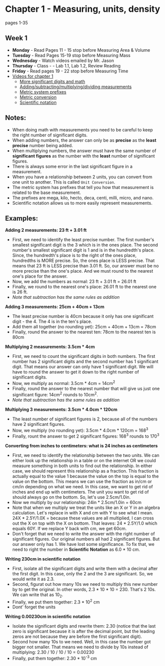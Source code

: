 # Chapter 1 - Measuring, units, density
pages 1-35

## Week 1
- **Monday** - Read Pages 11 - 15 stop before Measuring Area & Volume
- **Tuesday** - Read Pages 15-19 stop before Measuring Mass
- **Wednesday** - Watch videos emailed by Mr. Jason
- **Thursday** - Class - - Lab 1.1, Lab 1.2, Review Reading
- **Friday** - Read pages 19 - 22 stop before Measuring Time
- [Videos for chapter 1](https://bereanbuilders.com/ecomm/online-content/discovering-design-with-chemistry/ddc-chapter-1/)
  - [More significant digits and math](https://youtu.be/6oj4y0d44nQ)
  - [Adding/subtracting/multiplying/dividing measurements](https://youtu.be/qW-QK9Hl2hc)
  - [Metric system prefixes](https://youtu.be/DC-VEWSsCbU)
  - [Metric conversion](https://youtu.be/3uEYX7_y9Ek)
  - [Scientific notation](https://youtu.be/Dme-G4rc6NI)

## Notes:
- When doing math with measurements you need to be careful to keep the right number of significant digits.
- When adding numbers, the answer can only be as **precise** as the **least precise** number being added.
- When multiplying numbers, the answer must have the same number of **significant figures** as the number with the **least** number of significant figures.
- There is always some error in the last significant figure in a measurement.
- When you have a relationship between 2 units, you can convert from one unit to another. This is called `Unit Conversion`.
- The metric system has prefixes that tell you how that measurement is related to the base measurement.
- The prefixes are mega, kilo, hecto, deca, centi, milli, micro, and nano.
- Scientific notation allows us to more easily represent measurements. 

## Examples:
**Adding 2 measurements: 23 ft + 3.01 ft**
- First, we need to identify the least precise number. The first number's smallest significant digit is the 3 which is in the ones place. The second number's smallest significant digit is 1 and is in the hundredth's place. Since, the hundredth's place is to the right of the ones place, hundredths is MORE precise. So, the ones place is LESS precise. That means that 23 ft is LESS precise than 3.01 ft. So, our answer must be no more precise than the one's place. And we must round to the nearest one's place for the answer. 
- Now, we add the numbers as normal: 23 ft + 3.01 ft = 26.01 ft
- Finally, we round to the nearest one's place: 26.01 ft to the nearest one is 26 ft. 
- *Note that subtraction has the same rules as addition*

**Adding 3 measurements: 25cm + 40cm + 13cm**
- The least precise number is 40cm because it only has one significant digit - the 4. The 4 is in the ten's place.
- Add them all together (no rounding yet): 25cm + 40cm + 13cm = 78cm
- Finally, round the answer to the nearest ten: 78cm to the nearest ten is 80cm

**Multiplying 2 measurements: 3.5cm * 4cm**
- First, we need to count the significant digits in both numbers. The first number has 2 significant digits and the second number has 1 significant digit. That means our answer can only have 1 significant digit. We will have to round the answer to get it down to the right number of significant digits.
- Now, we multiply as normal: 3.5cm * 4cm = 14cm<sup>2</sup>
- Finally, round the answer to the nearest number that will give us just one significant figure: 14cm<sup>2</sup> rounds to  10cm<sup>2</sup>.
- *Note that subtraction has the same rules as addition*

**Multiplying 3 measurements: 3.5cm * 4.0cm * 120cm**
- The least number of significant figures is 2, because all of the numbers have 2 significant figures.
- Now, we multiply (no rounding yet): 3.5cm * 4.0cm * 120cm = 168<sup>3</sup>
- Finally, rount the answer to get 2 significant figures: 168<sup>3</sup> rounds to 170<sup>3</sup>

**Converting from inches to centimeters: what is 24 inches as centimeters**
- First, we need to identify the relationship between the two units. We can either look up the relationship in a table or on the internet OR we could measure something in both units to find out the relationship. In either case, we should represent this relationship as a fraction. This fraction is actually equal to the value 1 because the value on the top is equal to the value on the bottom. This means we can use the fraction as in/cm or cm/in depending on what we need. In this case, we want to get rid of inches and end up with centimeters. The unit you want to get rid of should always go on the bottom. So, let's use 2.5cm/1.0in.
- Now we multiply by our relationship: 24in * 2.5cm/1.0in = 60cm
- Note that when we multiply we treat the units like an X or Y in an algebra calculation. Let's replace in with X and cm with Y to see what I mean. 24X * 2.5Y/1.0X = because these values are all multiplied, I can cross out the X on top with the X on bottom. That leaves: 24 * 2.5Y/1.0 which equals 60Y. If we replace Y back with cm, we get 60cm.
- Don't forget that we need to write the answer with the right number of significant figures. Our original numbers all had 2 significant figures. But our answer only has 1. We have lost some significance. To fix that, we need to right the number in **Scientific Notation** as 6.0 * 10 cm.

**Writing 230cm in scientific notation**
- First, isolate all the significant digits and write them with a decimal after the first digit. In this case, only the 2 and the 3 are significant. So, we would write it as 2.3.
- Second, figurat out how many 10s we need to multiply this new number by to get the original. In other words, 2.3 * 10 * 10 = 230. That's 2 10s. We can write that as 10<sub>2</sub>.
- Finally, we put them together: 2.3 * 10<sup>2</sup> cm
- Dont' forget the units

**Writing 0.00230cm in scientific notation**
- Isolate the significant digits and rewrite them: 2.30 (notice that the last zero is significant because it is after the decimal point, but the leading zeros are not because they are before the first significant digit).
- Second how many 10s to we need. Well, in this case the number got bigger not smaller. That means we need to divide by 10s instead of multiplying: 2.30 / 10 / 10 / 10 = 0.00230
- Finally, put them together: 2.30 * 10<sup>-3</sup> cm
